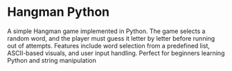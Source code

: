 # Hangman Python
 A simple Hangman game implemented in Python. The game selects a random word, and the player must guess it letter by letter before running out of attempts. Features include word selection from a predefined list, ASCII-based visuals, and user input handling. Perfect for beginners learning Python and string manipulation
